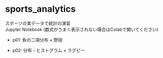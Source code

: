# sports_analytics
スポーツの実データで統計の演習  
Jupyter Notebook (数式がうまく表示されない場合はColabで開いてください)

- p01: 負の二項分布 × 野球

- p02: 分布・ヒストグラム × ラグビー
